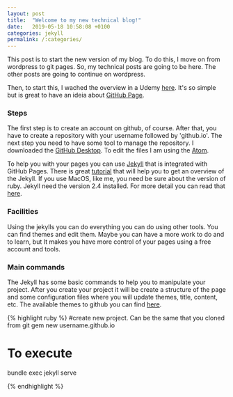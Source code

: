 ```yaml
---
layout: post
title:  "Welcome to my new technical blog!"
date:   2019-05-18 10:58:08 +0100
categories: jekyll
permalink: /:categories/
---
```

This post is to start the new version of my blog. To do this, I move on from wordpress to git pages. So, my technical posts are going to be here. The other posts are going to continue on wordpress.

Then, to start this, I wached the overview in a Udemy [here](https://www.udemy.com/github-pages/learn/v4/overview). It's so simple but is great to have an ideia about [GitHub Page](https://pages.github.com/).

<h3>Steps</h3>

The first step is to create an account on github, of course. After that, you have to create a repository with your username followed by 'github.io'. The next step you need to have some tool to manage the repository. I downloaded the [GitHub Desktop](https://desktop.github.com/). To edit the files I am using the [Atom](https://atom.io/).

To help you with your pages you can use [Jekyll](https://jekyllrb.com/) that is integrated with GitHub Pages. There is great [tutorial](https://jekyllrb.com/tutorials/video-walkthroughs/) that will help you to get an overview of the Jekyll. If you use MacOS, like me, you need be sure about the version of ruby. Jekyll need the version 2.4 installed. For more detail you can read that [here](https://jekyllrb.com/docs/installation/macos/).

<h3>Facilities</h3>

Using the jekylls you can do everything you can do using other tools. You  can find themes and edit them. Maybe you can have a more work to do and to learn, but It makes you have more control of your pages using a free account and tools.

 <h3>Main commands</h3>

The Jekyll has some basic commands to help you to manipulate your project. After you create your project it will be create a structure of the page and some configuration files where you will update themes, title, content, etc. The available themes to github you can find [here](https://pages.github.com/themes/).

{% highlight ruby %}
#create new project. Can be the same that you cloned from git
gem new username.github.io

# To execute
bundle exec jekyll serve

{% endhighlight %}

[jekyll-docs]: https://jekyllrb.com/docs/home
[jekyll-gh]:   https://github.com/jekyll/jekyll
[jekyll-talk]: https://talk.jekyllrb.com/
